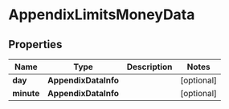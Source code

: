 # AppendixLimitsMoneyData


## Properties

| Name | Type | Description | Notes |
|------------ | ------------- | ------------- | -------------|
**day** | **AppendixDataInfo** |  |[optional]|
**minute** | **AppendixDataInfo** |  |[optional]|
